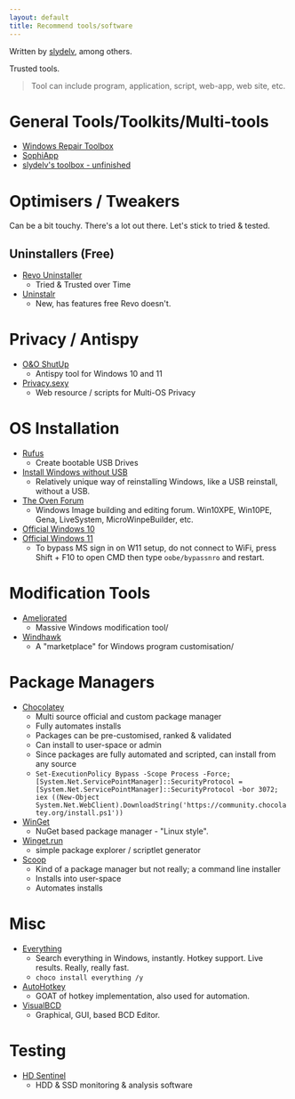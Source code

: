```yaml
---
layout: default
title: Recommend tools/software
---
```

Written by [slydelv](https://github.com/slydelv), among others. 

Trusted tools. 

> Tool can include program, application, script, web-app, web site, etc.

# General Tools/Toolkits/Multi-tools
* [Windows Repair Toolbox](https://windows-repair-toolbox.com)
* [SophiApp](https://github.com/Sophia-Community/SophiApp)
* [slydelv's toolbox - unfinished](https://github.com/slydelv/windows-ps-toolbox-gui)

# Optimisers / Tweakers
Can be a bit touchy. There's a lot out there. Let's stick to tried & tested.
## Uninstallers (Free)
* [Revo Uninstaller](https://www.revouninstaller.com/) 
  * Tried & Trusted over Time
* [Uninstalr](https://uninstalr.com/)
  * New, has features free Revo doesn't.


# Privacy / Antispy
* [O&O  ShutUp](https://www.oo-software.com/en/shutup10)
  * Antispy tool for Windows 10 and 11
* [Privacy.sexy](https://privacy.sexy/)
  * Web resource / scripts for Multi-OS Privacy

# OS Installation
* [Rufus](https://rufus.ie/en/)
  * Create bootable USB Drives
* [Install Windows without USB](https://github.com/iidanL/InstallWindowsWithoutUSB)
  * Relatively unique way of reinstalling Windows, like a USB reinstall, without a USB.
* [The Oven Forum](https://theoven.org/)
  * Windows Image building and editing forum. Win10XPE, Win10PE, Gena, LiveSystem, MicroWinpeBuilder, etc.
* [Official Windows 10](https://www.microsoft.com/en-gb/software-download/windows10)
* [Official Windows 11](https://www.microsoft.com/en-gb/software-download/windows11)
  * To bypass MS sign in on W11 setup, do not connect to WiFi, press Shift + F10 to open CMD then type `oobe/bypassnro` and restart.

# Modification Tools
* [Ameliorated](https://ameliorated.io/)
  * Massive Windows modification tool/
* [Windhawk](https://ramensoftware.com/windhawk)
  * A "marketplace" for Windows program customisation/

# Package Managers
* [Chocolatey](https://chocolatey.org/)
  * Multi source official and custom package manager
  * Fully automates installs
  * Packages can be pre-customised, ranked & validated
  * Can install to user-space or admin
  * Since packages are fully automated and scripted, can install from any source
  * `Set-ExecutionPolicy Bypass -Scope Process -Force; [System.Net.ServicePointManager]::SecurityProtocol = [System.Net.ServicePointManager]::SecurityProtocol -bor 3072; iex ((New-Object System.Net.WebClient).DownloadString('https://community.chocolatey.org/install.ps1'))`
* [WinGet](https://learn.microsoft.com/en-us/windows/package-manager/winget/)
  * NuGet based package manager - "Linux style".
 * [Winget.run](https://winget.run/)
   * simple package explorer / scriptlet generator
* [Scoop](https://scoop.sh/)
  * Kind of a package manager but not really; a command line installer
  * Installs into user-space
  * Automates installs

# Misc
* [Everything](https://www.voidtools.com/downloads/)
  * Search everything in Windows, instantly. Hotkey support. Live results. Really, really fast. 
  *  `choco install everything /y`
* [AutoHotkey](https://www.autohotkey.com/)
  * GOAT of hotkey implementation, also used for automation. 
* [VisualBCD](https://www.boyans.net/)
  * Graphical, GUI, based BCD Editor. 

# Testing
* [HD Sentinel](https://www.hdsentinel.com/)
  * HDD & SSD monitoring & analysis software
